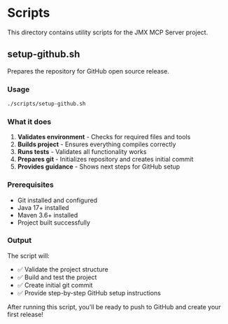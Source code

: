 # Scripts

This directory contains utility scripts for the JMX MCP Server project.

## setup-github.sh

Prepares the repository for GitHub open source release.

### Usage

```bash
./scripts/setup-github.sh
```

### What it does

1. **Validates environment** - Checks for required files and tools
2. **Builds project** - Ensures everything compiles correctly
3. **Runs tests** - Validates all functionality works
4. **Prepares git** - Initializes repository and creates initial commit
5. **Provides guidance** - Shows next steps for GitHub setup

### Prerequisites

- Git installed and configured
- Java 17+ installed
- Maven 3.6+ installed
- Project built successfully

### Output

The script will:
- ✅ Validate the project structure
- ✅ Build and test the project
- ✅ Create initial git commit
- ✅ Provide step-by-step GitHub setup instructions

After running this script, you'll be ready to push to GitHub and create your first release!
